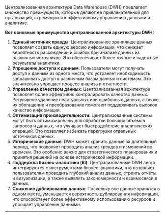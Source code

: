 
Централизованная архитектура Data Warehouse (DWH) предлагает множество преимуществ, которые делают ее привлекательной для организаций, стремящихся к эффективному управлению данными и аналитике.

**Вот основные преимущества централизованной архитектуры DWH:**

1. **Единый источник правды**: Централизованное хранилище данных позволяет создать единую версию информации, что снижает вероятность расхождений и ошибок при анализе данных из различных источников. Это обеспечивает более точные и надежные результаты аналитики.
2. **Упрощение доступа к данным**: Пользователи могут получать доступ к данным из одного места, что устраняет необходимость запрашивать доступ к различным базам данных и системам. Это значительно упрощает процесс анализа и отчетности.
3. **Управление качеством данных**: Централизованная архитектура позволяет более эффективно контролировать качество данных. Регулярное удаление неактуальных или ошибочных данных, а также их обогащение и преобразование помогают поддерживать высокое качество информации.
4. **Оптимизация производительности**: Централизованные системы могут быть оптимизированы для обработки больших объемов запросов и данных, что улучшает быстродействие аналитических операций. Это позволяет избежать перегрузки отдельных источников данных.
5. **Исторические данные**: DWH может хранить данные за длительный период, что позволяет проводить анализ трендов и изменений во времени. Это особенно важно для стратегического планирования и принятия решений на основе исторической информации.
6. **Поддержка бизнес-аналитики (BI)**: Централизованные DWH легко интегрируются с инструментами бизнес-аналитики, что позволяет пользователям проводить глубокий анализ данных, строить отчеты и визуализации, а также выявлять закономерности и взаимосвязи в данных.
7. **Снижение дублирования данных**: Поскольку все данные хранятся в одном месте, уменьшается вероятность дублирования информации, что способствует более эффективному использованию ресурсов и упрощает управление данными.


---


